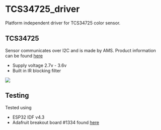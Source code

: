 # TCS34725_driver
Platform independent driver for TCS34725 color sensor.

## TCS34725
Sensor communicates over I2C and is made by AMS. Product information can be found [here](https://ams.com/tcs34725)
 - Supply voltage 2.7v - 3.6v
 - Built in IR blocking filter

![](docs/images/tcs34726_block_diagram)

## Testing
Tested using
 - ESP32 IDF v4.3
 - Adafruit breakout board #1334 found [here](https://www.adafruit.com/product/1334)
